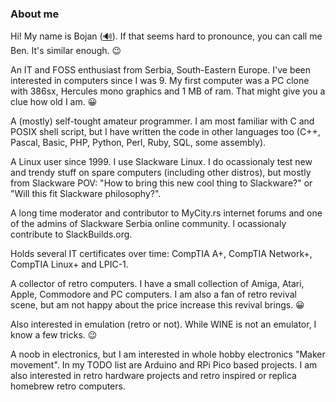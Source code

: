 ### About me

Hi! My name is Bojan ([🔊](https://forvo.com/word/bojan/)). If that seems hard to pronounce, you can call me Ben. It's similar enough. 😉

An IT and FOSS enthusiast from Serbia, South-Eastern Europe. I've been interested in computers since I was 9. My first computer was a PC clone with 386sx, Hercules mono graphics and 1 MB of ram. That might give you a clue how old I am. 😀

A (mostly) self-tought amateur programmer. I am most familiar with C and POSIX shell script, but I have written the code in other languages too (C++, Pascal, Basic, PHP, Python, Perl, Ruby, SQL, some assembly). 

A Linux user since 1999. I use Slackware Linux. I do ocassionaly test new and trendy stuff on spare computers (including other distros), but mostly from Slackware POV: "How to bring this new cool thing to Slackware?" or "Will this fit Slackware philosophy?". 

A long time moderator and contributor to MyCity.rs internet forums and one of the admins of Slackware Serbia online community. I ocassionaly contribute to SlackBuilds.org.

Holds several IT certificates over time: CompTIA A+, CompTIA Network+, CompTIA Linux+ and LPIC-1.

A collector of retro computers. I have a small collection of Amiga, Atari, Apple, Commodore and PC computers. I am also a fan of retro revival scene, but am not happy about the price increase this revival brings. 😀 

Also interested in emulation (retro or not). While WINE is not an emulator, I know a few tricks. 😉 

A noob in electronics, but I am interested in whole hobby electronics "Maker movement". In my TODO list are Arduino and RPi Pico based projects. I am also interested in retro hardware projects and retro inspired or replica homebrew retro computers.
